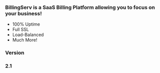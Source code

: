 ### BillingServ is a SaaS Billing Platform allowing you to focus on your business!

  - 100% Uptime
  - Full SSL
  - Load-Balanced
  - Much More!

### Version
### 2.1
